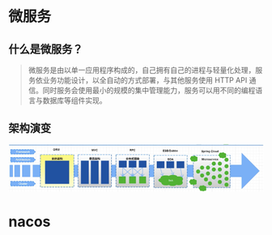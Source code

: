 # 微服务
## 什么是微服务？
>微服务是由以单一应用程序构成的，自己拥有自己的进程与轻量化处理，服务依业务功能设计，以全自动的方式部署，与其他服务使用 HTTP API 通信。同时服务会使用最小的规模的集中管理能力，服务可以用不同的编程语言与数据库等组件实现。

## 架构演变
![18122ec67e5c4f2ca5579288c42c42cf.png](resources/img/18122ec67e5c4f2ca5579288c42c42cf.png)

# nacos

#